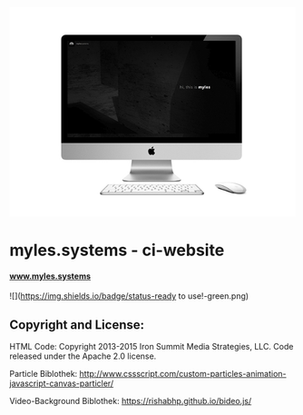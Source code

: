 ![](preview.png)


# myles.systems - ci-website 

#### www.myles.systems


![](https://img.shields.io/badge/status-ready to use!-green.png)




## Copyright and License:

HTML Code:
Copyright 2013-2015 Iron Summit Media Strategies,
LLC. Code released under the Apache 2.0 license.

Particle Biblothek:
http://www.cssscript.com/custom-particles-animation-javascript-canvas-particler/

Video-Background Biblothek:
https://rishabhp.github.io/bideo.js/






